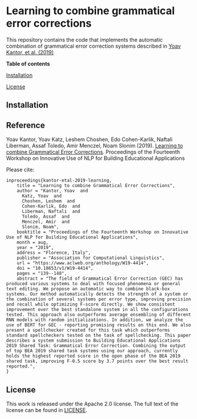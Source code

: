 # Learning to combine grammatical error corrections

This repository contains the code that implements the automatic combination of grammatical error correction systems described in [Yoav Kantor, et al. (2019)](#reference) 

**Table of contents**

[Installation](#installation)

[License](#license)

## Installation

## Reference
Yoav Kantor, Yoav Katz, Leshem Choshen, Edo Cohen-Karlik, Naftali Liberman, Assaf Toledo, Amir Menczel, Noam Slonim
 (2019). 
[Learning to combine Grammatical Error Corrections](https://www.aclweb.org/anthology/W19-4414/).  Proceedings of the Fourteenth Workshop on Innovative Use of NLP for Building Educational Applications 

Please cite: 
```
inproceedings{kantor-etal-2019-learning,
    title = "Learning to combine Grammatical Error Corrections",
    author = "Kantor, Yoav  and
      Katz, Yoav  and
      Choshen, Leshem  and
      Cohen-Karlik, Edo  and
      Liberman, Naftali  and
      Toledo, Assaf  and
      Menczel, Amir  and
      Slonim, Noam",
    booktitle = "Proceedings of the Fourteenth Workshop on Innovative Use of NLP for Building Educational Applications",
    month = aug,
    year = "2019",
    address = "Florence, Italy",
    publisher = "Association for Computational Linguistics",
    url = "https://www.aclweb.org/anthology/W19-4414",
    doi = "10.18653/v1/W19-4414",
    pages = "139--148",
    abstract = "The field of Grammatical Error Correction (GEC) has produced various systems to deal with focused phenomena or general text editing. We propose an automatic way to combine black-box systems. Our method automatically detects the strength of a system or the combination of several systems per error type, improving precision and recall while optimizing F-score directly. We show consistent improvement over the best standalone system in all the configurations tested. This approach also outperforms average ensembling of different RNN models with random initializations. In addition, we analyze the use of BERT for GEC - reporting promising results on this end. We also present a spellchecker created for this task which outperforms standard spellcheckers tested on the task of spellchecking. This paper describes a system submission to Building Educational Applications 2019 Shared Task: Grammatical Error Correction. Combining the output of top BEA 2019 shared task systems using our approach, currently holds the highest reported score in the open phase of the BEA 2019 shared task, improving F-0.5 score by 3.7 points over the best result reported.",
}

```

## License
This work is released under the Apache 2.0 license. The full text of the license can be found in [LICENSE](LICENSE).
